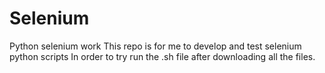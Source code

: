 # Selenium
Python selenium work
This repo is for me to develop and test selenium python scripts
In order to try run the .sh file after downloading all the files.
